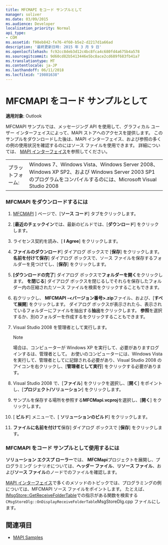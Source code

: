 ```yaml
---
title: MFCMAPI をコード サンプルとして
manager: soliver
ms.date: 03/09/2015
ms.audience: Developer
localization_priority: Normal
api_type:
- COM
ms.assetid: f98eb842-fe76-4f60-b5e2-d2217d1a66ad
description: '最終更新日時: 2015 年 3 月 9 日'
ms.openlocfilehash: fc92cc8deb3d12c4bc8fca4c680fd4a675b4a578
ms.sourcegitcommit: 9d60cd82b5413446e5bc8ace2cd689f683fb41a7
ms.translationtype: MT
ms.contentlocale: ja-JP
ms.lasthandoff: 06/11/2018
ms.locfileid: "19801638"
---
```

# <a name="mfcmapi-as-a-code-sample"></a>MFCMAPI をコード サンプルとして
 
**適用対象**: Outlook 
  
MFCMAPI サンプルでは、メッセージング API を使用して、グラフィカル ユーザー インターフェイスによって、MAPI ストアへのアクセスを提供します。 このサンプルをダウンロードした後は、MAPI インターフェイス、および参照の多くの例の使用状況を確認するのにはソース ファイルを使用できます。 詳細については、 [MAPI インターフェイス](mapi-interfaces.md)を参照してください。
  
|||
|:-----|:-----|
|プラットフォーム:  <br/> |Windows 7、Windows Vista、Windows Server 2008、Windows XP SP2、および Windows Server 2003 SP1 のプログラムをコンパイルするのには、Microsoft Visual Studio 2008  <br/> |
   
### <a name="to-download-mfcmapi"></a>MFCMAPI をダウンロードするには
  
1. [MFCMAPI](http://codeplex.com/MFCMAPI) ] ページで、[**ソース コード**] タブをクリックします。 
    
2. [**最近のチェックイン**では、最新のビルドでは、[**ダウンロード**] をクリックします。 
    
3. ライセンス契約を読み、[ **I Agree**] をクリックします。
    
4. **ファイルのダウンロード**] ダイアログ ボックスで [**保存**] をクリックします。 **名前を付けて保存**] ダイアログ ボックスで、ソース ファイルを保存するフォルダーを見つけてし、[**保存**] をクリックします。
    
5. **[ダウンロードの完了**] ダイアログ ボックスで**フォルダーを開く**をクリックします。 **を閉じる**] ダイアログ ボックスを閉じるしでそれらを保存したフォルダー内の圧縮されたソース ファイルを検索をクリックすることもできます。 
    
6. 右クリックし、 **MFCMAPI -\<バージョン番号\>.zip**ファイル、および、[**すべて展開**] をクリックします。 ダイアログ ボックスが表示されたら、表示されているフォルダーにファイルを抽出する**抽出**をクリックします。 **参照**を選択するか、別のフォルダーを作成するをクリックすることもできます。 
    
7. Visual Studio 2008 を管理者として実行します。
    
   > [!NOTE]
   > 場合は、コンピューターが Windows XP を実行して、必要がありますログインするは、管理者として。 お使いのコンピューターには、Windows Vista を実行して、管理者としてに記録される必要があり、Visual Studio 2008 のアイコンを右クリックし、[**管理者として実行**] をクリックする必要があります。 
  
8. Visual Studio 2008 で、[**ファイル**] をクリックを選択し、[**開く**] をポイントし、[**プロジェクト/ソリューション**] をクリックします。
    
9. サンプルを保存する場所を参照する**MFCMapi.vcproj**を選択し、[**開く**] をクリックします。
    
10. [ **ビルド**] メニューで、[ **ソリューションのビルド**] をクリックします。
    
11. **ファイルに名前を付けて**保存] ダイアログ ボックスで [**保存**] をクリックします。
    
### <a name="to-use-mfcmapi-as-a-code-sample"></a>MFCMAPI をコード サンプルとして使用するには
  
**ソリューション エクスプ ローラー**では、 **MFCMapi**プロジェクトを展開し、プログラミング シナリオについては、**ヘッダー ファイル**、**リソース ファイル**、および**ソース ファイル**のノードでのファイルを確認します。 
  
[MAPI インターフェイス](mapi-interfaces.md)で多くのメソッドのトピックでは、プログラミングの例については、MFCMAPI ソース ファイルをポイントします。 たとえば、 [IMsgStore::GetReceiveFolderTable](imsgstore-getreceivefoldertable.md)での指示がある関数を検索する`CMsgStoreDlg::OnDisplayReceiveFolderTable`MsgStoreDlg.cpp ファイルにします。 
  
## <a name="see-also"></a>関連項目

- [MAPI Samples](mapi-samples.md)

